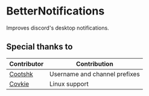 # BetterNotifications
Improves discord's desktop notifications.


## Special thanks to

| Contributor                           |  Contribution                 |
| ------------------------------------- | ----------------------------- |
| [Cootshk](https://github.com/cootshk) | Username and channel prefixes |
| [Covkie](https://github.com/Covkie)   | Linux support                 |
